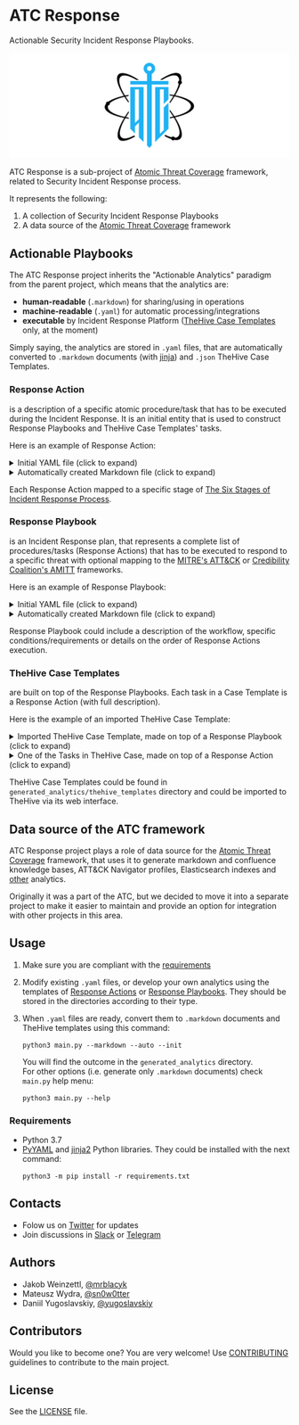 # ATC Response

Actionable Security Incident Response Playbooks.

![](images/logo_v1.png)

ATC Response is a sub-project of [Atomic Threat Coverage](https://github.com/atc-project/atomic-threat-coverage) framework, related to Security Incident Response process.

It represents the following:

1. A collection of Security Incident Response Playbooks
2. A data source of the [Atomic Threat Coverage](https://github.com/atc-project/atomic-threat-coverage) framework

## Actionable Playbooks

The ATC Response project inherits the "Actionable Analytics" paradigm from the parent project, which means that the analytics are:

- **human-readable** (`.markdown`) for sharing/using in operations
- **machine-readable** (`.yaml`) for automatic processing/integrations
- **executable** by Incident Response Platform ([TheHive Case Templates](analytics/generated/thehive_templates/) only, at the moment)

Simply saying, the analytics are stored in `.yaml` files, that are automatically converted to `.markdown` documents (with [jinja](https://palletsprojects.com/p/jinja/)) and `.json` TheHive Case Templates.

### Response Action

is a description of a specific atomic procedure/task that has to be executed during the Incident Response. It is an initial entity that is used to construct Response Playbooks and TheHive Case Templates' tasks. 

Here is an example of Response Action:

<details>
  <summary>Initial YAML file (click to expand)</summary>
  <img src="images/ra_yaml_v3.png" />
</details>

<details>
  <summary>Automatically created Markdown file (click to expand)</summary>
  <img src="images/ra_markdown_v3.png" />
</details>

Each Response Action mapped to a specific stage of [The Six Stages of Incident Response Process](https://www.cynet.com/incident-response/incident-response-sans-the-6-steps-in-depth/).

### Response Playbook

is an Incident Response plan, that represents a complete list of procedures/tasks (Response Actions) that has to be executed to respond to a specific threat with optional mapping to the [MITRE's ATT&CK](https://attack.mitre.org/) or [Credibility Coalition's AMITT](https://medium.com/@credibilitycoalition/misinfosec-framework-99e3bff5935d) frameworks.

Here is an example of Response Playbook:

<details>
  <summary>Initial YAML file (click to expand)</summary>
  <img src="images/rp_yaml_v3.png" />
</details>

<details>
  <summary>Automatically created Markdown file (click to expand)</summary>
  <img src="images/rp_markdown_v3.png" />
</details>

Response Playbook could include a description of the workflow, specific conditions/requirements or details on the order of Response Actions execution.

### TheHive Case Templates

are built on top of the Response Playbooks. Each task in a Case Template is a Response Action (with full description). 

Here is the example of an imported TheHive Case Template:

<details>
  <summary>Imported TheHive Case Template, made on top of a Response Playbook (click to expand)</summary>
  <img src="images/thehive_case_template_v1.png" />
</details>

<details>
  <summary>One of the Tasks in TheHive Case, made on top of a Response Action (click to expand)</summary>
  <img src="images/thehive_case_task_v1.png" />
</details>

TheHive Case Templates could be found in `generated_analytics/thehive_templates` directory and could be imported to TheHive via its web interface.

## Data source of the ATC framework

ATC Response project plays a role of data source for the [Atomic Threat Coverage](https://github.com/atc-project/atomic-threat-coverage) framework, that uses it to generate markdown and confluence knowledge bases, ATT&CK Navigator profiles, Elasticsearch indexes and [other](https://github.com/atc-project/atomic-threat-coverage#how-it-works) analytics. 

Originally it was a part of the ATC, but we decided to move it into a separate project to make it easier to maintain and provide an option for integration with other projects in this area. 

## Usage

1. Make sure you are compliant with the [requirements](#requirements)

2. Modify existing `.yaml` files, or develop your own analytics using the templates of [Response Actions](response_actions/respose_action.yml.template) or [Response Playbooks](response_playbooks/respose_playbook.yml.template). They should be stored in the directories according to their type.

3. When `.yaml` files are ready, convert them to `.markdown` documents and TheHive templates using this command:
    ```
    python3 main.py --markdown --auto --init
    ```
    You will find the outcome in the `generated_analytics` directory.  
    For other options (i.e. generate only `.markdown` documents) check `main.py` help menu:
    ```
    python3 main.py --help
    ```

### Requirements

- Python 3.7
- [PyYAML](https://pypi.org/project/PyYAML/) and [jinja2](https://pypi.org/project/Jinja2/) Python libraries. They could be installed with the next command:
    ```
    python3 -m pip install -r requirements.txt
    ```

## Contacts

- Folow us on [Twitter](https://twitter.com/atc_project) for updates
- Join discussions in [Slack](https://join.slack.com/t/atomicthreatcoverage/shared_invite/enQtNTMwNDUyMjY2MTE5LTk1ZTY4NTBhYjFjNjhmN2E3OTMwYzc4MTEyNTVlMTVjMDZmMDg2OWYzMWRhMmViMjM5YmM1MjhkOWFmYjE5MjA) or [Telegram](https://t.me/atomic_threat_coverage) 

## Authors

- Jakob Weinzettl, [@mrblacyk](https://github.com/mrblacyk)
- Mateusz Wydra, [@sn0w0tter](https://github.com/sn0w0tter)
- Daniil Yugoslavskiy, [@yugoslavskiy](https://github.com/yugoslavskiy)

## Contributors

Would you like to become one? You are very welcome! Use [CONTRIBUTING](https://github.com/atc-project/atomic-threat-coverage/blob/master/CONTRIBUTING.md) guidelines to contribute to the main project.

## License

See the [LICENSE](LICENSE) file.